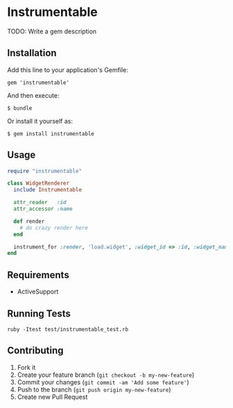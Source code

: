 # Instrumentable

TODO: Write a gem description

## Installation

Add this line to your application's Gemfile:

    gem 'instrumentable'

And then execute:

    $ bundle

Or install it yourself as:

    $ gem install instrumentable

## Usage
```ruby
require "instrumentable"

class WidgetRenderer
  include Instrumentable

  attr_reader   :id
  attr_accessor :name

  def render
    # do crazy render here
  end 

  instrument_for :render, 'load.widget', :widget_id => :id, :widget_name => :name
end
```

## Requirements
* ActiveSupport

## Running Tests

    ruby -Itest test/instrumentable_test.rb

## Contributing

1. Fork it
2. Create your feature branch (`git checkout -b my-new-feature`)
3. Commit your changes (`git commit -am 'Add some feature'`)
4. Push to the branch (`git push origin my-new-feature`)
5. Create new Pull Request
